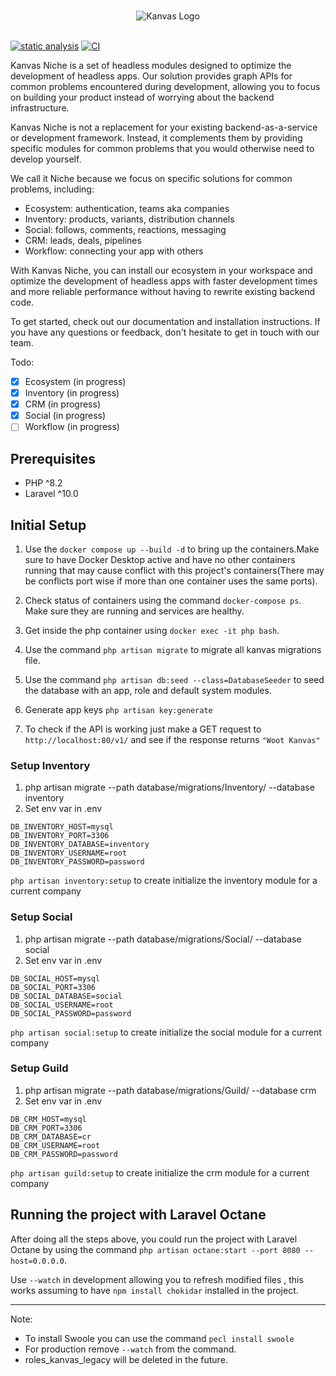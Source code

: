<br />
<p align="center">
    <img  src="https://kanvas.dev/img/logo.png" alt="Kanvas Logo"></a>
    <br />
    <br />
</p>

[![static analysis](https://github.com/bakaphp/kanvas-ecosystem-api/actions/workflows/static-analysis.yml/badge.svg)](https://github.com/bakaphp/kanvas-ecosystem-api/actions/workflows/static-analysis.yml)
[![CI](https://github.com/bakaphp/kanvas-ecosystem-api/actions/workflows/tests.yml/badge.svg)](https://github.com/bakaphp/kanvas-ecosystem-api/actions/workflows/tests.yml)

Kanvas Niche is a set of headless modules designed to optimize the development of headless apps. Our solution provides graph APIs for common problems encountered during development, allowing you to focus on building your product instead of worrying about the backend infrastructure.

Kanvas Niche is not a replacement for your existing backend-as-a-service or development framework. Instead, it complements them by providing specific modules for common problems that you would otherwise need to develop yourself. 

We call it Niche because we focus on specific solutions for common problems, including:

- Ecosystem: authentication, teams aka companies
- Inventory: products, variants, distribution channels
- Social: follows, comments, reactions, messaging
- CRM: leads, deals, pipelines
- Workflow: connecting your app with others

With Kanvas Niche, you can install our ecosystem in your workspace and optimize the development of headless apps with faster development times and more reliable performance without having to rewrite existing backend code.

To get started, check out our documentation and installation instructions. If you have any questions or feedback, don't hesitate to get in touch with our team.

Todo:
- [x] Ecosystem (in progress)
- [x] Inventory (in progress)
- [x] CRM (in progress)
- [x] Social (in progress)
- [ ] Workflow (in progress)

## Prerequisites

- PHP ^8.2
- Laravel ^10.0

## Initial Setup

1. Use the ``docker compose up --build -d`` to bring up the containers.Make sure to have Docker Desktop active and have no other containers running that may cause conflict with this project's containers(There may be conflicts port wise if more than one container uses the same ports).

2. Check status of containers using the command ```docker-compose ps```. Make sure they are running and services are healthy.

3. Get inside the php container using ```docker exec -it php bash```.

4. Use the command ```php artisan migrate``` to migrate all kanvas migrations file.

5. Use the command ```php artisan db:seed --class=DatabaseSeeder```  to seed the database with an app, role and default system modules.

6. Generate app keys `php artisan key:generate` 

7. To check if the API is working just make a GET request to  ```http://localhost:80/v1/``` and see if the response returns ```"Woot Kanvas"```

### Setup Inventory
1. php artisan migrate --path database/migrations/Inventory/ --database inventory
2. Set env var in .env
```
DB_INVENTORY_HOST=mysql
DB_INVENTORY_PORT=3306
DB_INVENTORY_DATABASE=inventory
DB_INVENTORY_USERNAME=root
DB_INVENTORY_PASSWORD=password
```

`php artisan inventory:setup` to create initialize the inventory module for a current company

### Setup Social
1. php artisan migrate --path database/migrations/Social/ --database social
2. Set env var in .env
```
DB_SOCIAL_HOST=mysql
DB_SOCIAL_PORT=3306
DB_SOCIAL_DATABASE=social
DB_SOCIAL_USERNAME=root
DB_SOCIAL_PASSWORD=password
```

`php artisan social:setup` to create initialize the social module for a current company

### Setup Guild
1. php artisan migrate --path database/migrations/Guild/ --database crm
2. Set env var in .env
```
DB_CRM_HOST=mysql
DB_CRM_PORT=3306
DB_CRM_DATABASE=cr
DB_CRM_USERNAME=root
DB_CRM_PASSWORD=password
```

`php artisan guild:setup` to create initialize the crm module for a current company

## Running the project with Laravel Octane

After doing all the steps above, you could run the project with Laravel Octane by using the command ```php artisan octane:start --port 8080 --host=0.0.0.0```. 

Use `--watch` in development allowing you to refresh modified files , this works assuming to have `npm install chokidar` installed in the project.
****
Note: 
- To install Swoole you can use the command ```pecl install swoole``` 
- For production remove `--watch` from the command.
- roles_kanvas_legacy will be deleted in the future.

